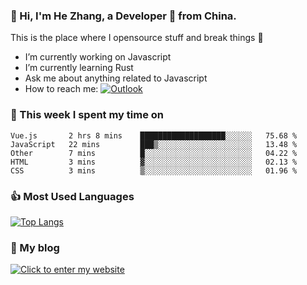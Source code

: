 ### 👋 Hi, I'm He Zhang, a Developer 🚀 from China.

This is the place where I opensource stuff and break things :rofl:

- I’m currently working on Javascript
- I’m currently learning Rust
- Ask me about anything related to Javascript
- How to reach me: [![Outlook](https://img.shields.io/badge/-Outlook-0078D4?style=flat&logo=Microsoft-Outlook&logoColor=white)](mailto:zhanghecool@outlook.com)

### 💪 This week I spent my time on 
<!--START_SECTION:waka-->
```text
Vue.js       2 hrs 8 mins    ███████████████████░░░░░░   75.68 % 
JavaScript   22 mins         ███▒░░░░░░░░░░░░░░░░░░░░░   13.48 % 
Other        7 mins          █░░░░░░░░░░░░░░░░░░░░░░░░   04.22 % 
HTML         3 mins          ▓░░░░░░░░░░░░░░░░░░░░░░░░   02.13 % 
CSS          3 mins          ▒░░░░░░░░░░░░░░░░░░░░░░░░   01.96 % 
```
<!--END_SECTION:waka-->

### 👍 Most Used Languages
[![Top Langs](https://github-readme-stats.vercel.app/api/top-langs/?username=zhanghecool&layout=compact)](https://zhanghe.cool)

### 🌈 My blog 
[![Click to enter my website](https://cdn.jsdelivr.net/gh/zhanghecool/assets/images/gif/zhanghecools.gif)](https://zhanghe.cool)
